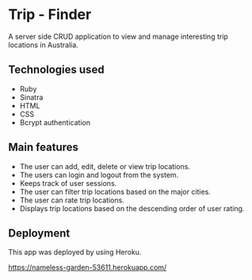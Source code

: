 # Trip - Finder

A server side CRUD application to view and manage interesting trip locations in Australia.

## Technologies used

- Ruby
- Sinatra
- HTML
- CSS
- Bcrypt authentication

## Main features

- The user can add, edit, delete or view trip locations.
- The users can login and logout from the system.
- Keeps track of user sessions.
- The user can filter trip locations based on the major cities.
- The user can rate trip locations.
- Displays trip locations based on the   descending order of user rating.

## Deployment

This app was deployed by using Heroku.

https://nameless-garden-53611.herokuapp.com/
